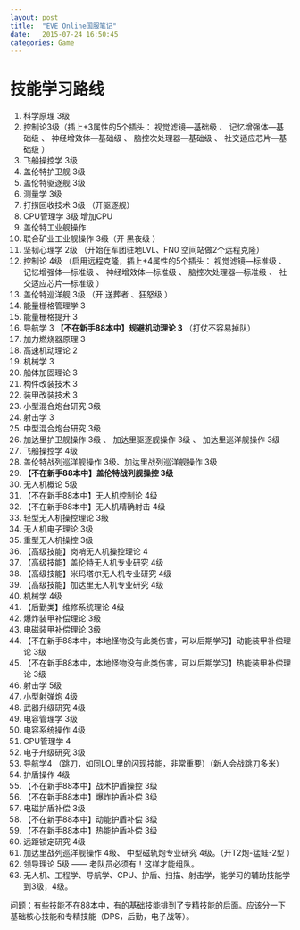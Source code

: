 ```yaml
---
layout: post
title:  "EVE Online国服笔记"
date:   2015-07-24 16:50:45
categories: Game
---
```


# 技能学习路线
1. 科学原理 3级 
2. 控制论3级（插上+3属性的5个插头： 视觉滤镜—基础级 、 记忆增强体—基础级 、 神经增效体—基础级 、 脑控次处理器—基础级 、 社交适应芯片—基础级 ）
3. 飞船操控学 3级
4. 盖伦特护卫舰 3级 
5. 盖伦特驱逐舰 3级 
6. 测量学 3级
6. 打捞回收技术 3级   （开驱逐舰）
7. CPU管理学 3级 增加CPU
9. 盖伦特工业舰操作
10. 联合矿业工业舰操作 3级（开 黑夜级 ）
11. 坚韧心理学 2级 （开始在军团驻地LVL、FN0 空间站做2个远程克隆）
12. 控制论 4级 （启用远程克隆，插上+4属性的5个插头： 视觉滤镜—标准级 、 记忆增强体—标准级 、 神经增效体—标准级 、 脑控次处理器—标准级 、 社交适应芯片—标准级 ）
13. 盖伦特巡洋舰 3级 （开 送葬者 、狂怒级 ）
14. 能量栅格管理学 3
15. 能量栅格提升 3
16. 导航学 3  **【不在新手88本中】规避机动理论 3** （打仗不容易掉队）
17. 加力燃烧器原理 3
18. 高速机动理论 2
19. 机械学 3
20. 船体加固理论 3
21. 构件改装技术 3
22. 装甲改装技术 3
23. 小型混合炮台研究   3级 
24. 射击学 3
24. 中型混合炮台研究  3级 
25. 加达里护卫舰操作   3级 、 加达里驱逐舰操作   3级 、 加达里巡洋舰操作   3级 
26. 飞船操控学 4级
27. 盖伦特战列巡洋舰操作 3级、加达里战列巡洋舰操作 3级 
28. **【不在新手88本中】盖伦特战列舰操控 3级**
29. 无人机概论 5级
30. 【不在新手88本中】无人机控制论 4级
31. 【不在新手88本中】无人机精确射击 4级
32. 轻型无人机操控理论 3级
33. 无人机电子理论 3级
34. 重型无人机操控 3级 
35. 【高级技能】岗哨无人机操控理论 4
36. 【高级技能】盖伦特无人机专业研究 4级
37. 【高级技能】米玛塔尔无人机专业研究 4级
38. 【高级技能】加达里无人机专业研究  4级
39. 机械学 4级 
42. 【后勤类】维修系统理论 4级 
44. 爆炸装甲补偿理论 3级 
45. 电磁装甲补偿理论 3级 
46. 【不在新手88本中，本地怪物没有此类伤害，可以后期学习】动能装甲补偿理论 3级 
47. 【不在新手88本中，本地怪物没有此类伤害，可以后期学习】热能装甲补偿理论 3级 
48. 射击学 5级 
49. 小型射弹炮 4级 
50. 武器升级研究 4级 
51. 电容管理学 3级 
52. 电容系统操作 4级 
53. CPU管理学 4 
54. 电子升级研究 3级
55. 导航学4 （跳刀，如同LOL里的闪现技能，非常重要）（新人会战跳刀多米）
56. 护盾操作 4级 
57. 【不在新手88本中】战术护盾操控 3级 
58. 【不在新手88本中】爆炸护盾补偿 3级 
59. 电磁护盾补偿 3级 
60. 【不在新手88本中】动能护盾补偿 3级 
61. 【不在新手88本中】热能护盾补偿 3级 
63. 远距锁定研究 4级
64. 加达里战列巡洋舰操作 4级、 中型磁轨炮专业研究 4级。（开T2炮-猛鲑-2型 ）
64. 领导理论 5级 —— 老队员必须有！这样才能组队。
65. 无人机、工程学、导航学、CPU、护盾、扫描、射击学，能学习的辅助技能学到3级，4级。

问题：有些技能不在88本中，有的基础技能排到了专精技能的后面。应该分一下基础核心技能和专精技能（DPS，后勤，电子战等）。
